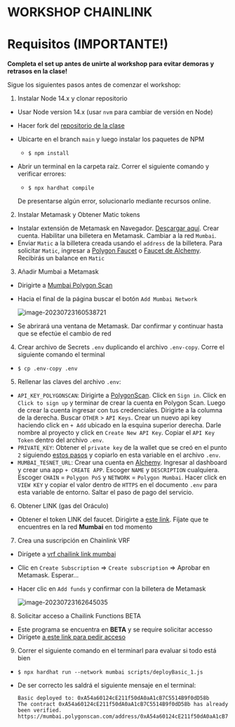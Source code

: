 # WORKSHOP CHAINLINK



# Requisitos (IMPORTANTE!)

**Completa el set up antes de unirte al workshop para evitar demoras y retrasos en la clase!**

Sigue los siguientes pasos antes de comenzar el workshop:

1. Instalar Node 14.x y clonar repositorio

- Usar Node version 14.x (usar `nvm` para cambiar de versión en Node)

- Hacer fork del [repositorio de la clase](https://github.com/leemarreros/workshop-chainlink)

- Ubicarte en el branch `main` y luego instalar los paquetes de NPM

  - `$ npm install`

- Abrir un terminal en la carpeta raíz. Correr el siguiente comando y verificar errores:

  - `$ npx hardhat compile`

  De presentarse algún error, solucionarlo mediante recursos online.

2. Instalar Metamask y Obtener Matic tokens

- Instalar extensión de Metamask en Navegador. [Descargar aquí](https://chrome.google.com/webstore/detail/metamask/nkbihfbeogaeaoehlefnkodbefgpgknn). Crear cuenta. Habilitar una billetera en Metamask. Cambiar a la red `Mumbai`. 
- Enviar `Matic` a la billetera creada usando el `address` de la billetera. Para solicitar `Matic`, ingresar a [Polygon Faucet](https://faucet.polygon.technology/) o [Faucet de Alchemy](https://mumbaifaucet.com/). Recibirás un balance en `Matic`

3. Añadir Mumbai a Metamask

* Dirigirte a [Mumbai Polygon Scan](https://mumbai.polygonscan.com/)

* Hacia el final de la página buscar el botón `Add Mumbai Network`

  ![image-20230723160538721](https://github.com/leemarreros/workshop-chainlink/assets/3300958/cae3e423-3ec5-4bff-a84d-3540bf80075a)

* Se abrirará una ventana de Metamask. Dar confirmar y continuar hasta que se efectúe el cambio de red

4. Crear archivo de Secrets `.env` duplicando el archivo `.env-copy`. Corre el siguiente comando el terminal

- `$ cp .env-copy .env`

5. Rellenar las claves del archivo `.env`:

- `API_KEY_POLYGONSCAN`: Dirigirte a [PolygonScan](https://polygonscan.com/). Click en `Sign in`. Click en `Click to sign up` y terminar de crear la cuenta en Polygon Scan. Luego de crear la cuenta ingresar con tus credenciales. Dirigirte a la columna de la derecha. Buscar `OTHER` > `API Keys`. Crear un nuevo api key haciendo click en `+ Add` ubicado en la esquina superior derecha. Darle nombre al proyecto y click en `Create New API Key`. Copiar el `API Key Token` dentro del archivo `.env`.
- `PRIVATE_KEY`: Obtener el `private key` de la wallet que se creó en el punto `2` siguiendo [estos pasos](https://support.metamask.io/hc/en-us/articles/360015289632-How-to-export-an-account-s-private-key) y copiarlo en esta variable en el archivo `.env`.
- `MUMBAI_TESNET_URL`: Crear una cuenta en [Alchemy](https://dashboard.alchemyapi.io/). Ingresar al dashboard y crear una app `+ CREATE APP`. Escoger `NAME` y `DESCRIPTION` cualquiera. Escoger `CHAIN` = `Polygon PoS` y `NETWORK` = `Polygon Mumbai`. Hacer click en `VIEW KEY` y copiar el valor dentro de `HTTPS` en el documento `.env` para esta variable de entorno. Saltar el paso de pago del servicio.

6. Obtener LINK (gas del Oráculo)

* Obtener el token LINK del faucet. Dirigirte a [este link](https://faucets.chain.link/mumbai). Fíjate que te encuentres en la red **Mumbai** en tod momento

7. Crea una suscripción en Chainlink VRF

* Dirígete a [vrf chailink link mumbai](https://vrf.chain.link/mumbai)

* Clic en `Create Subscription` => `Create subscription` => Aprobar en Metamask. Esperar...

* Hacer clic en `Add funds` y confirmar con la billetera de Metamask

  ![image-20230723162645035](https://github.com/leemarreros/workshop-chainlink/assets/3300958/d01f7da4-2ad4-431c-86dc-06a9302fc08f)

8. Solicitar acceso a Chailink Functions BETA

* Este programa se encuentra en **BETA** y se require solicitar accesso
* Dirígete [a este link para pedir acceso](https://chainlinkcommunity.typeform.com/requestaccess?typeform-source=docs.chain.link)

9. Correr el siguiente comando en el terminarl para evaluar si todo está bien

* `$ npx hardhat run --network mumbai scripts/deployBasic_1.js`

* De ser correcto les saldrá el siguiente mensaje en el terminal:

  ```
  Basic deployed to: 0xA54a60124cE211f50dA0aA1cB7C5514B9f0dD58b
  The contract 0xA54a60124cE211f50dA0aA1cB7C5514B9f0dD58b has already been verified.
  https://mumbai.polygonscan.com/address/0xA54a60124cE211f50dA0aA1cB7C5514B9f0dD58b#code
  ```

  
